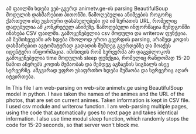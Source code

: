 ამ ფაილში ხდება ვებ-გვერდ animetv.ge-ის parsing BeautifulSoup მოდულის დახმარებით პითონში. წამოღებულია ანიმეების როგორც ქართული ისე უცხოური დასახელებები და იმ სურათის URL, რომელიც დადებულია ამ კონკრეტულ ანიმეზე. წამოღებული ინფორმაცია შემდგომში ინახება CSV ფაილში. გამოყენებულია csv მოდული და writerow ფუნქცია. ამ შემთხვევაში არ ხდება მხოლოდ ერთი გვერდის parsing, არამედ კოდის დახმარებით ავტომატურად გადადის შემდეგ გვერდებზე და მოაქვს იდენტური ინფორმაცია. იმისთვის რომ სერვერმა არ დაგვბლოკოს გამოყენებულია time მოდულის sleep ფუნქცია, რომელიც რანდომად 15-20 წამით აჩერებს კოდის მუშაობას და შემდეგ აგზავნის სიგნალს ისევ სერვერზე. ამგვარად უფრო უსაფრთხო ხდება მუშაობა და სერვერიც აღარ იტვირთება.


In This file I am web-parsing on web-site animetv.ge using BeautifulSoup model in python. I have taken the names of the animes and the URL of the photos, that are set on current animes. Taken information is kept in CSV file. I used csv module and writerow function. I am web-parsing multiple pages, using the code that automatically goes to next page and takes identical information. I also use time modul sleep function, which randomly stops the code for 15-20 seconds, so that server won't block me. 

